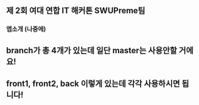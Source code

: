 ## 제 2회 여대 연합 IT 해커톤 SWUPreme팀


### 앱소개 (나중에)


## branch가 총 4개가 있는데 일단 master는 사용안할 거에요!
## front1, front2, back 이렇게 있는데 각각 사용하시면 됩니다!
